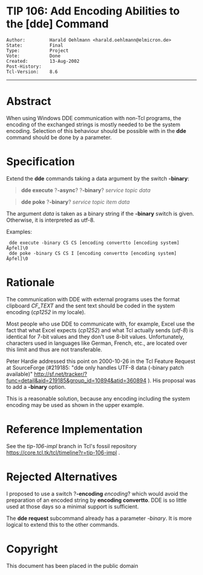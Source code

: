 # TIP 106: Add Encoding Abilities to the [dde] Command
	Author:         Harald Oehlmann <harald.oehlmann@elmicron.de>
	State:          Final
	Type:           Project
	Vote:           Done
	Created:        13-Aug-2002
	Post-History:   
	Tcl-Version:    8.6
-----

# Abstract

When using Windows DDE communication with non-Tcl programs, the encoding of
the exchanged strings is mostly needed to be the system encoding.  Selection
of this behaviour should be possible with in the **dde** command should be
done by a parameter.

# Specification

Extend the **dde** commands taking a data argument by the switch
**-binary**:

 > **dde execute** ?**-async**? ?**-binary**? _service topic data_

 > **dde poke** ?**-binary**? _service topic item data_

The argument _data_ is taken as a binary string if the **-binary** switch
is given.  Otherwise, it is interpreted as utf-8.

Examples:

	 dde execute -binary CS CS [encoding convertto [encoding system] Äpfel]\0
	 dde poke -binary CS CS I [encoding convertto [encoding system] Äpfel]\0

# Rationale

The communication with DDE with external programs uses the format clipboard
_CF\_TEXT_ and the sent text should be coded in the system encoding
\(_cp1252_ in my locale\).

Most people who use DDE to communicate with, for example, Excel use the fact
that what Excel expects \(_cp1252_\) and what Tcl actually sends \(_utf-8_\)
is identical for 7-bit values and they don't use 8-bit values.  Unfortunately,
characters used in languages like German, French, etc., are located over this
limit and thus are not transferable.

Peter Hardie addressed this point on 2000-10-26 in the Tcl Feature Request at
SourceForge \(\#219185: "dde only handles UTF-8 data \(-binary patch available\)"
<http://sf.net/tracker/?func=detail&aid=219185&group_id=10894&atid=360894> \).
His proposal was to add a **-binary** option.

This is a reasonable solution, because any encoding including the system
encoding may be used as shown in the upper example.

# Reference Implementation

See the _tip-106-impl_ branch in Tcl's fossil repository
<https://core.tcl.tk/tcl/timeline?r=tip-106-impl> .

# Rejected Alternatives

I proposed to use a switch ?**-encoding** _encoding_? which would
avoid the preparation of an encoded string by **encoding convertto**.
DDE is so little used at those days so a minimal support is sufficient.

The **dde request** subcommand already has a parameter _-binary_.
It is more logical to extend this to the other commands.

# Copyright

This document has been placed in the public domain

